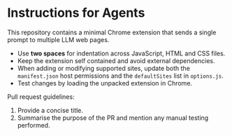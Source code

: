 # Instructions for Agents

This repository contains a minimal Chrome extension that sends a single prompt to multiple LLM web pages.

* Use **two spaces** for indentation across JavaScript, HTML and CSS files.
* Keep the extension self contained and avoid external dependencies.
* When adding or modifying supported sites, update both the `manifest.json` host permissions and the `defaultSites` list in `options.js`.
* Test changes by loading the unpacked extension in Chrome.

Pull request guidelines:

1. Provide a concise title.
2. Summarise the purpose of the PR and mention any manual testing performed.
